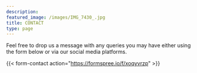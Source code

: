 ```yaml
---
description: 
featured_image: /images/IMG_7430_.jpg
title: CONTACT
type: page
---
```


Feel free to drop us a message with any queries you may have either using the form below or via our social media platforms. 

{{< form-contact action="https://formspree.io/f/xoqyvrzp"  >}}
